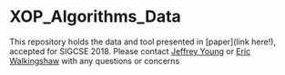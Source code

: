 # XOP_Algorithms_Data
This repository holds the data and tool presented in [paper](link here!), accepted for SIGCSE 2018. Please contact [Jeffrey Young](mailto:youngjef@oregonstate.edu) or [Eric Walkingshaw](walkie@oregonstate.edu) with any questions or concerns
